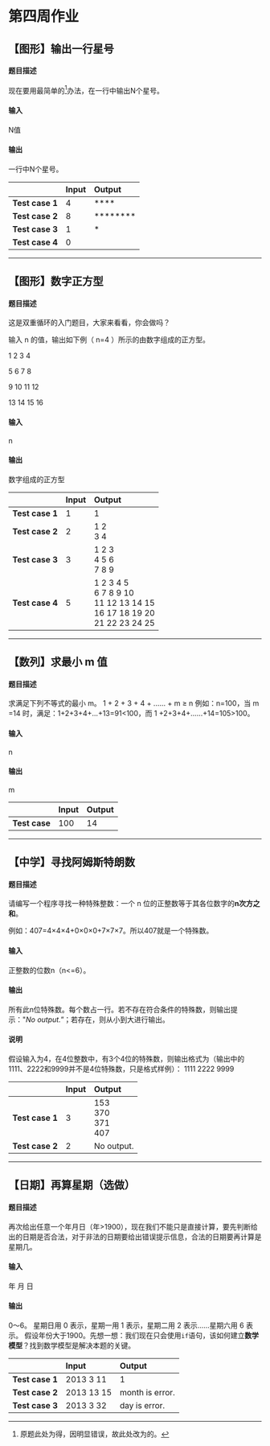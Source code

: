 # 第四周作业
## 【图形】输出一行星号
#### 题目描述
现在要用最简单的[^1]办法，在一行中输出N个星号。

[^1]:原题此处为得，因明显错误，故此处改为的。

#### 输入
N值

#### 输出
一行中N个星号。

| |Input|Output|
|---|:---|:---|
|**Test case 1**|4|****|
|**Test case 2**|8|********|
|**Test case 3**|1|*|
|**Test case 4**|0||

---

## 【图形】数字正方型
#### 题目描述
这是双重循环的入门题目，大家来看看，你会做吗？

输入 n 的值，输出如下例（ n=4 ）所示的由数字组成的正方型。

  1  2  3  4

  5  6  7  8

  9 10 11 12

 13 14 15 16


#### 输入
n

#### 输出
数字组成的正方型

| |Input|Output|
|---|:---|:---|
|**Test case 1**|1|  1|
|**Test case 2**|2|  1  2<br>  3  4|
|**Test case 3**|3|  1  2  3<br>  4  5  6<br>  7  8  9|
|**Test case 4**|5|  1  2  3  4  5<br>  6  7  8  9 10<br> 11 12 13 14 15<br> 16 17 18 19 20<br> 21 22 23 24 25|

---

## 【数列】求最小 m 值
#### 题目描述
求满足下列不等式的最小 m。
1 + 2 + 3 + 4 + ...... + m ≥ n
例如：n=100，当 m =14 时，满足：1+2+3+4+...+13=91<100，而 1
+2+3+4+......+14=105>100。

#### 输入
n

#### 输出
m

| |Input|Output|
|---|:---|:---|
|**Test case**|100|14|

---
## 【中学】寻找阿姆斯特朗数
#### 题目描述
请编写一个程序寻找一种特殊整数：一个 n 位的正整数等于其各位数字的**n次方之和**。

例如：407=4×4×4+0×0×0+7×7×7。所以407就是一个特殊数。

#### 输入
正整数的位数n（n<=6）。

#### 输出
所有此n位特殊数。每个数占一行。若不存在符合条件的特殊数，则输出提示："*No output.*”；若存在，则从小到大进行输出。

#### 说明
假设输入为4，在4位整数中，有3个4位的特殊数，则输出格式为（输出中的1111、2222和9999并不是4位特殊数，只是格式样例）：
1111
2222
9999

| |Input|Output|
|---|:---|:---|
|**Test case 1**|3|153<br>370<br>371<br>407|
|**Test case 2**|2|No output.|

---
## 【日期】再算星期（选做）
#### 题目描述
再次给出任意一个年月日（年>1900），现在我们不能只是直接计算，要先判断给出的日期是否合法，对于非法的日期要给出错误提示信息，合法的日期要再计算是星期几。

#### 输入
年 月 日

#### 输出
0～6。
星期日用 0 表示，星期一用 1 表示，星期二用 2 表示......星期六用 6 表示。
假设年份大于1900。先想一想：我们现在只会使用`if`语句，该如何建立**数学模型**？找到数学模型是解决本题的关键。

| |Input|Output|
|---|:---|:---|
|**Test case 1**|2013 3 11|1|
|**Test case 2**|2013 13 15|month is error.|
|**Test case 3**|2013 3 32|day is error.|
